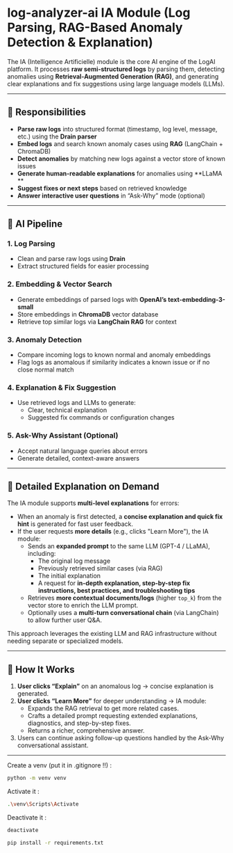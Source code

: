 # log-analyzer-ai IA Module (Log Parsing, RAG-Based Anomaly Detection & Explanation)

The IA (Intelligence Artificielle) module is the core AI engine of the LogAI platform. It processes **raw semi-structured logs** by parsing them, detecting anomalies using **Retrieval-Augmented Generation (RAG)**, and generating clear explanations and fix suggestions using large language models (LLMs).

---

## 📌 Responsibilities

- **Parse raw logs** into structured format (timestamp, log level, message, etc.) using the **Drain parser**  
- **Embed logs** and search known anomaly cases using **RAG** (LangChain + ChromaDB)  
- **Detect anomalies** by matching new logs against a vector store of known issues  
- **Generate human-readable explanations** for anomalies using **LLaMA ** 
- **Suggest fixes or next steps** based on retrieved knowledge  
- **Answer interactive user questions** in “Ask-Why” mode (optional)

---

## 🧠 AI Pipeline

### 1. Log Parsing  
- Clean and parse raw logs using **Drain**  
- Extract structured fields for easier processing

### 2. Embedding & Vector Search  
- Generate embeddings of parsed logs with **OpenAI’s text-embedding-3-small**  
- Store embeddings in **ChromaDB** vector database  
- Retrieve top similar logs via **LangChain RAG** for context

### 3. Anomaly Detection  
- Compare incoming logs to known normal and anomaly embeddings  
- Flag logs as anomalous if similarity indicates a known issue or if no close normal match

### 4. Explanation & Fix Suggestion  
- Use retrieved logs and LLMs to generate:  
  - Clear, technical explanation  
  - Suggested fix commands or configuration changes

### 5. Ask-Why Assistant (Optional)  
- Accept natural language queries about errors  
- Generate detailed, context-aware answers

---
## 📌 Detailed Explanation on Demand

The IA module supports **multi-level explanations** for errors:

- When an anomaly is first detected, a **concise explanation and quick fix hint** is generated for fast user feedback.
- If the user requests **more details** (e.g., clicks "Learn More"), the IA module:
  - Sends an **expanded prompt** to the same LLM (GPT-4 / LLaMA), including:
    - The original log message
    - Previously retrieved similar cases (via RAG)
    - The initial explanation
    - A request for **in-depth explanation, step-by-step fix instructions, best practices, and troubleshooting tips**
  - Retrieves **more contextual documents/logs** (higher `top_k`) from the vector store to enrich the LLM prompt.
  - Optionally uses a **multi-turn conversational chain** (via LangChain) to allow further user Q&A.
  
This approach leverages the existing LLM and RAG infrastructure without needing separate or specialized models.

---

## 🔧 How It Works

1. **User clicks “Explain”** on an anomalous log → concise explanation is generated.
2. **User clicks “Learn More”** for deeper understanding → IA module:
   - Expands the RAG retrieval to get more related cases.
   - Crafts a detailed prompt requesting extended explanations, diagnostics, and step-by-step fixes.
   - Returns a richer, comprehensive answer.
3. Users can continue asking follow-up questions handled by the Ask-Why conversational assistant.

---

Create a venv (put it in .gitignore !!) :

```bash
python -m venv venv
```
Activate it :

```bash
.\venv\Scripts\Activate
```
Deactivate it :

```bash
deactivate
```

```bash
pip install -r requirements.txt
```



